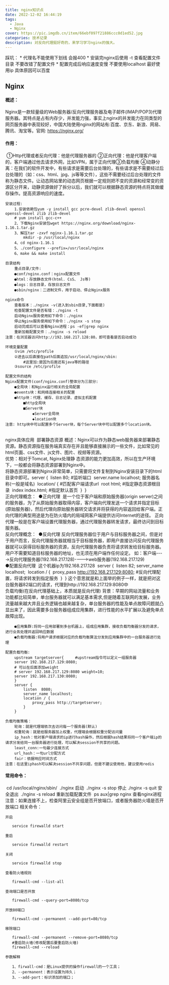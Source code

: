 ```yaml
---
title: nginx知识点
date: 2022-12-02 16:44:19
tags: 
  - Java
  - Nginx
cover: https://pic.imgdb.cn/item/66ebf097f21886ccc0d1ed52.jpg
categories: 技术记录
description: 对反向代理挺好奇的，来学习学习nginx的强大。
---
```








踩坑：
	* 代理名不能使用下划线 会报400
	* 安装完nginx后使用 -t 查看配置文件目录 不要改错了配置文件
	* 配置完成后响应速度变慢  不要使用localhost 最好使用ip 具体原因可以百度

## Nginx

#### 	概述：

​		Nginx是一款轻量级的Web服务器/反向代理服务器及电子邮件(IMAP/POP3)代理服务器。其特点是占有内存少，并发能力强，事实上nginx的并发能力在同类型的网页服务器中表现较好，中国大陆使用nginx的网站有:百度、京东、新浪、网易、腾讯、淘宝等。官网: https://nginx.org/

#### 	作用：

​		①Http代理或者反向代理：他是代理服务器的
​		②正向代理：他是代理客户端的，客户端通过他去请求外网，比如VPN，属于正向代理
​		③负载均衡
​		④动静分离：在我们的软件开发中，有些请求是需要后台处理的，有些请求是不需要经过后台处理的（如：css、html、jpg、js等等文件），这些不需要经过后台处理的文件称为静态文件。让动态网站里的动态网页根据一定规则把不变的资源和经常变的资源区分开来，动静资源做好了拆分以后，我们就可以根据静态资源的特点将其做缓存操作。提高资源响应的速度。

	安装过程:
		1.安装依赖包yum -y install gcc pcre-devel zlib-devel openssl openssl-devel zlib zlib-devel
		# yum install gcc-c++
		2、下载Nginx安装包wget https://nginx.org/download/nginx-1.16.1.tar.gz
		3、解压tar -zxvf nginx-1.16.1.tar.gz
			mkdir -p /usr/local/nginx
		4、cd nginx-1.16.1
		5、./configure --prefix=/usr/local/nginx
		6、make && make install
	
	目录结构
		重点目录/文件:
		●conf/nginx.conf：nginx配置文件
		●html：存放静态文件(html. CsS、 Js等)
		●logs：日志目录，存放日志文件
		●sbin/nginx：二进制文件，用于启动、停止Nginx服务
	
	nginx命令
		查看版本：./nginx -v(进入到sbin目录,下面都是)
		检查配置文件是否有错：./nginx -t
		启动Nginx服务使用如下命令：./nginx
		停止Nginx服务使用如下命令：./nginx -s stop
		启动完成后可以查看Nginx进程：ps -ef|grep nginx
		重新加载配置文件：./nginx -s reload
	注意：在浏览器访问http://192.168.217.128:80，即可查看是否启动成功
	
	环境变量配置
		①vim /etc/profile
		②进去以后直接在path后面追加/usr/local/nginx/sbin:
			#这里加:是因为后面还有java等的路径
		③source /etc/profile
	
	配置文件的结构
	Nginx配置文件(conf/nginx.conf)整体分为三部分:
		●全局块：和Nginx运行相关的全局配置
		●events块：和网络连接相关的配置
		●http块：代理、缓存、日志记录、虚拟主机配置
			■http全局块
			■Server块
				◆Server全局块
				◆location块
	注意: http块中可以配置多个Server块，每个Server块中可以配置多个location块。


​	
​	nginx具体应用
​		部署静态资源
​		概述：Nginx可以作为静态web服务器来部署静态资源。静态资源指在服务端真实存在并且能够直接展示的一些文件，比如常见的html页面、css文件、js文件、图片、视频等资源。
​	
​		优势：相对于Tomcat, Nginx处理静 态资源的能力更加高效，所以在生产环境下，一般都会将静态资源部署到Nginx中。
​		
​		将静态资源部署到Nginx非常简单，只需要将文件复制到Nginx安装目录下的html目录中即可。
​		server {
​			listen 80;   #监听端口
​			server.name localhost;  服务器名称(一般是域名)
​			location/ {			#匹配客户端请求url
​				root html;   #指定静态资源根目录
​				index index.html;   #指定默认首页
​				}
​			}
​	
​	正向代理概念：
​		●正向代理
​		是一个位于客户端和原始服务器(origin server)之间的服务器，为了从原始服务器取得内容，客户端向代理发送一个请求并指定目标(原始服务器)，然后代理向原始服务器转交请求井将获得的内容返回给客户端。
​		正向代理的典型用途是为在防火墙内的局域网客户端提供访问Internet的途径。
​		正向代理一般是在客户端设置代理服务器，通过代理服务器转发请求，最终访问到目标服务器。
​	
​	反向代理概念：
​		●反向代理
​		反向代理服务器位于用户与目标服务器之间，但是对于用户而言，反向代理服务器就相当于目标服务器，即用户直接访问反向代理服务器就可以获得目标服务器的资源，反向代理服务器负责将请求转发给目标服务器。
​		用户不需要知道目标服务器的地址，也无须在用户端作任何设定。
​	如：客户端---->反向代理服务器(192.168.217.128)---->web服务器(192.168.217.129)
​	
​	●配置反向代理
​		这个机器ip为192.168.217.128
​		server {
​			listen 82;
​			server_name localhost;
​			location / {
​				proxy_pass http://192.168.217.129:8080; #反向代理配置，将请求转发到指定服务
​			}
​		}
​	这个意思就是和上面举的例子一样，就是把对这台服务器82端口的请求，代理到http://192.168.217.129:8080中
​	
	负载均衡(在反向代理基础上，本质就是反向代理)
		背景：早期的网站流量和业务功能都比较简单，单台服务器就可以满足基本需求,但是随着互联网的发展，业务流量越来越大井且业务逻辑也越来越复杂，单台服务器的性能及单点故障问题就凸显出来了，因此需要多台服务器组成应用集群，进行性能的水平扩展以及避免单点故障出现。
	
		●应用集群:将同一应用部署到多台机器上，组成应用集群，接收负载均衡器分发的请求，进行业务处理并返回响应数据
		●负载均衡器:将用户请求根据对应的负载均衡算法分发到应用集群中的一台服务器进行处理
	
	配置负载均衡:
		upstream targetserver{     #upstream指令可以定义一组服务器
		server 192.168.217.129:8080;
		# 可以在后面添加weight
		# server 192.168.217.129:8080 weight=10;
		server 192.168.217.130:8080; 
		}
		server {
			listen  8080; 
			server_name localhost;
			location / {
				proxy_pass http://targetserver;
			}
		}
	
	负载均衡策略：
		轮询：就是代理端依次去访问每一个服务器(默认)
		权重轮询：就是给服务器加上权重，代理端会根据权重分配访问量
		ip_hash：他对客户端请求的ip进行hash操作，然后根据hash结果将同一个客户端ip的请求分发给同一台服务器进行处理，可以解决session不共享的问题。
		least_conn:一句最少连接方式
		url_hash：一句url分配方式
		fair：依据响应时间方式
	注意：在这里iphash可以解决session不共享问题，但是不建议使用他，建议使用redis





#### 常用命令：

​	cd /usr/local/nginx/sbin/
​	./nginx  启动
​	./nginx -s stop  停止
​	./nginx -s quit  安全退出
​	./nginx -s reload  重新加载配置文件
​	ps aux|grep nginx  查看nginx进程
注意：如果连接不上，检查阿里云安全组是否开放端口，或者服务器防火墙是否开放端口
相关命令：

```
开启

​	service firewalld start

重启

​	service firewalld restart

关闭

​	service firewalld stop

查看防火墙规则

​	firewall-cmd --list-all

查询端口是否开放

​	firewall-cmd --query-port=8080/tcp

开放80端口

​	firewall-cmd --permanent --add-port=80/tcp

移除端口

​	firewall-cmd --permanent --remove-port=8080/tcp
​	#重启防火墙(修改配置后要重启防火墙)
​	firewall-cmd --reload

参数解释

​	1、firwall-cmd：是Linux提供的操作firewall的一个工具；
​	2、--permanent：表示设置为持久；
​	3、--add-port：标识添加的端口；
```

